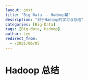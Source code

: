 ```yaml
---
layout: post
title: "Big Data -- Hadoop篇"
description: "对于Hadoop的学习与总结"
categories: [Big-Data]
tags: [Big-data, Hadoop]
author: Lee
redirect_from:
  - /2021/06/05
---
```


# Hadoop 总结